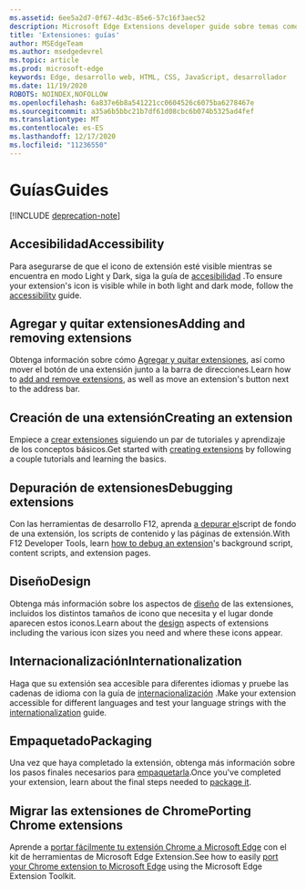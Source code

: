 ```yaml
---
ms.assetid: 6ee5a2d7-0f67-4d3c-85e6-57c16f3aec52
description: Microsoft Edge Extensions developer guide sobre temas como portar Extensiones Chrome a Microsoft Edge y a las extensiones de depuración.
title: 'Extensiones: guías'
author: MSEdgeTeam
ms.author: msedgedevrel
ms.topic: article
ms.prod: microsoft-edge
keywords: Edge, desarrollo web, HTML, CSS, JavaScript, desarrollador
ms.date: 11/19/2020
ROBOTS: NOINDEX,NOFOLLOW
ms.openlocfilehash: 6a837e6b8a541221cc0604526c6075ba6278467e
ms.sourcegitcommit: a35a6b5bbc21b7df61d08cbc6b074b5325ad4fef
ms.translationtype: MT
ms.contentlocale: es-ES
ms.lasthandoff: 12/17/2020
ms.locfileid: "11236550"
---
```

# <span data-ttu-id="56a70-104">Guías</span><span class="sxs-lookup"><span data-stu-id="56a70-104">Guides</span></span>  

[!INCLUDE [deprecation-note](includes/deprecation-note.md)]  

## <span data-ttu-id="56a70-105">Accesibilidad</span><span class="sxs-lookup"><span data-stu-id="56a70-105">Accessibility</span></span>
<span data-ttu-id="56a70-106">Para asegurarse de que el icono de extensión esté visible mientras se encuentra en modo Light y Dark, siga la guía de [accesibilidad](./guides/accessibility.md) .</span><span class="sxs-lookup"><span data-stu-id="56a70-106">To ensure your extension's icon is visible while in both light and dark mode, follow the [accessibility](./guides/accessibility.md) guide.</span></span>

## <span data-ttu-id="56a70-107">Agregar y quitar extensiones</span><span class="sxs-lookup"><span data-stu-id="56a70-107">Adding and removing extensions</span></span>
<span data-ttu-id="56a70-108">Obtenga información sobre cómo [Agregar y quitar extensiones](./guides/adding-and-removing-extensions.md), así como mover el botón de una extensión junto a la barra de direcciones.</span><span class="sxs-lookup"><span data-stu-id="56a70-108">Learn how to [add and remove extensions](./guides/adding-and-removing-extensions.md), as well as move an extension's button next to the address bar.</span></span>

## <span data-ttu-id="56a70-109">Creación de una extensión</span><span class="sxs-lookup"><span data-stu-id="56a70-109">Creating an extension</span></span>
<span data-ttu-id="56a70-110">Empiece a [crear extensiones](./guides/creating-an-extension.md) siguiendo un par de tutoriales y aprendizaje de los conceptos básicos.</span><span class="sxs-lookup"><span data-stu-id="56a70-110">Get started with [creating extensions](./guides/creating-an-extension.md) by following a couple tutorials and learning the basics.</span></span>

## <span data-ttu-id="56a70-111">Depuración de extensiones</span><span class="sxs-lookup"><span data-stu-id="56a70-111">Debugging extensions</span></span>
<span data-ttu-id="56a70-112">Con las herramientas de desarrollo F12, aprenda [a depurar el](./guides/debugging-extensions.md)script de fondo de una extensión, los scripts de contenido y las páginas de extensión.</span><span class="sxs-lookup"><span data-stu-id="56a70-112">With F12 Developer Tools, learn [how to debug an extension](./guides/debugging-extensions.md)'s background script, content scripts, and extension pages.</span></span>

## <span data-ttu-id="56a70-113">Diseño</span><span class="sxs-lookup"><span data-stu-id="56a70-113">Design</span></span>
<span data-ttu-id="56a70-114">Obtenga más información sobre los aspectos de [diseño](./guides/design.md) de las extensiones, incluidos los distintos tamaños de icono que necesita y el lugar donde aparecen estos iconos.</span><span class="sxs-lookup"><span data-stu-id="56a70-114">Learn about the [design](./guides/design.md) aspects of extensions including the various icon sizes you need and where these icons appear.</span></span>

## <span data-ttu-id="56a70-115">Internacionalización</span><span class="sxs-lookup"><span data-stu-id="56a70-115">Internationalization</span></span>
<span data-ttu-id="56a70-116">Haga que su extensión sea accesible para diferentes idiomas y pruebe las cadenas de idioma con la guía de [internacionalización](./guides/internationalization.md) .</span><span class="sxs-lookup"><span data-stu-id="56a70-116">Make your extension accessible for different languages and test your language strings with the [internationalization](./guides/internationalization.md) guide.</span></span>

## <span data-ttu-id="56a70-117">Empaquetado</span><span class="sxs-lookup"><span data-stu-id="56a70-117">Packaging</span></span>
<span data-ttu-id="56a70-118">Una vez que haya completado la extensión, obtenga más información sobre los pasos finales necesarios para [empaquetarla](./guides/packaging.md).</span><span class="sxs-lookup"><span data-stu-id="56a70-118">Once you've completed your extension, learn about the final steps needed to [package it](./guides/packaging.md).</span></span>

## <span data-ttu-id="56a70-119">Migrar las extensiones de Chrome</span><span class="sxs-lookup"><span data-stu-id="56a70-119">Porting Chrome extensions</span></span>
<span data-ttu-id="56a70-120">Aprende a [portar fácilmente tu extensión Chrome a Microsoft Edge](./guides/porting-Chrome-extensions.md) con el kit de herramientas de Microsoft Edge Extension.</span><span class="sxs-lookup"><span data-stu-id="56a70-120">See how to easily [port your Chrome extension to Microsoft Edge](./guides/porting-Chrome-extensions.md) using the Microsoft Edge Extension Toolkit.</span></span>
